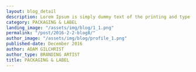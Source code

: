 ```yaml
---
layout: blog_detail
description: Lorem Ipsum is simply dummy text of the printing and type setting industry. Dummy text of the...
category: PACKAGING & LABEL
landing_image: "/assets/img/blog/1_1.png"
permalink: "/post/2016-2-2-blog8/"
author_image: "/assets/img/blog/profile_1.png"
published-date: December 2016
author: ADAM GILCHRIST
author_type: BRANDING ARTIST
title: PACKAGING & LABEL
---
```

